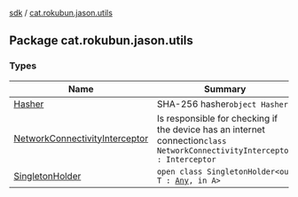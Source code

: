 [sdk](../index.md) / [cat.rokubun.jason.utils](./index.md)

## Package cat.rokubun.jason.utils

### Types

| Name | Summary |
|---|---|
| [Hasher](-hasher/index.md) | SHA-256 hasher`object Hasher` |
| [NetworkConnectivityInterceptor](-network-connectivity-interceptor/index.md) | Is responsible for checking if the device has an internet connection`class NetworkConnectivityInterceptor : Interceptor` |
| [SingletonHolder](-singleton-holder/index.md) | `open class SingletonHolder<out T : `[`Any`](https://kotlinlang.org/api/latest/jvm/stdlib/kotlin/-any/index.html)`, in A>` |
